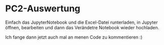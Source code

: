 # PC2-Auswertung

Einfach das JupyterNotebook und die Excel-Datei runterladen,
in Jupyter öffnen,
bearbeiten und dann das Verändetre Notebook wieder hochladen.

Ich fange dann jetzt auch mal an menen Code zu kommentieren :)

